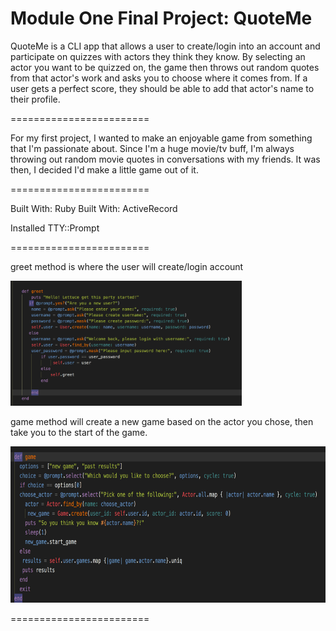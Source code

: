 Module One Final Project: QuoteMe
========================

QuoteMe is a CLI app that allows a user to create/login into an account and participate on quizzes with actors they think they know. By selecting an actor you want to be quizzed on, the game then throws out random quotes from that actor's work and asks you to choose where it comes from. If a user gets a perfect score, they should be able to add that actor's name to their profile.

========================

For my first project, I wanted to make an enjoyable game from something that I'm passionate about. Since I'm a huge movie/tv buff, I'm always throwing out random movie quotes in conversations with my friends. It was then, I decided I'd make a little game out of it.

========================

Built With: Ruby
Built With: ActiveRecord

Installed TTY::Prompt

========================


greet method is where the user will create/login account

<img src= "images/QuoteMe_cli_greet.png" height=200px>

game method will create a new game based on the actor you chose, then take you to the start of the game.


<img src= "images/QuoteMe_game.png" height=250px>


========================









